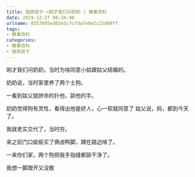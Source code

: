 ```yaml
---
title: 搞笑段子->刚才我们问奶奶 | 糗事百科
date: 2019-12-27 06:34:40
urlname: 0357805ed65e5c7cfdafe9e2c15d09ff
tags: 
- 糗事百科
categories:
- 糗事百科
- 搞笑段子
---
```

刚才我们问奶奶，当时为啥同意小姑跟姑父结婚的。

奶奶说，当时家里养了两个土狗。

一看到姑父就拼命的扑他，舔他的手。

奶奶觉得狗有灵性，看得出他是好人，心一软就同意了    姑父说，妈，都到今天了。

我就老实交代了，当时穷。

来之前门口偷偷买了俩卤鸭脚，蹲在路边啃了。

一来你们家，两个狗把我手指缝都舔干净了。

我想一脚蹬开又没敢


